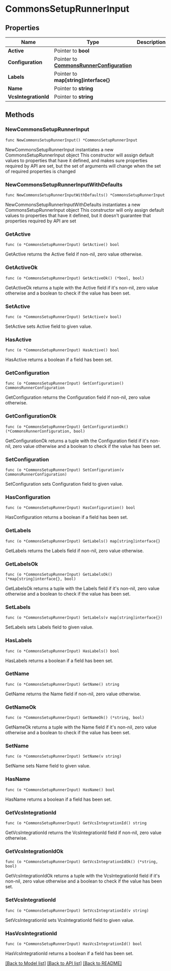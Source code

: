 # CommonsSetupRunnerInput

## Properties

Name | Type | Description | Notes
------------ | ------------- | ------------- | -------------
**Active** | Pointer to **bool** |  | [optional] 
**Configuration** | Pointer to [**CommonsRunnerConfiguration**](CommonsRunnerConfiguration.md) |  | [optional] 
**Labels** | Pointer to **map[string]interface{}** |  | [optional] 
**Name** | Pointer to **string** |  | [optional] 
**VcsIntegrationId** | Pointer to **string** |  | [optional] 

## Methods

### NewCommonsSetupRunnerInput

`func NewCommonsSetupRunnerInput() *CommonsSetupRunnerInput`

NewCommonsSetupRunnerInput instantiates a new CommonsSetupRunnerInput object
This constructor will assign default values to properties that have it defined,
and makes sure properties required by API are set, but the set of arguments
will change when the set of required properties is changed

### NewCommonsSetupRunnerInputWithDefaults

`func NewCommonsSetupRunnerInputWithDefaults() *CommonsSetupRunnerInput`

NewCommonsSetupRunnerInputWithDefaults instantiates a new CommonsSetupRunnerInput object
This constructor will only assign default values to properties that have it defined,
but it doesn't guarantee that properties required by API are set

### GetActive

`func (o *CommonsSetupRunnerInput) GetActive() bool`

GetActive returns the Active field if non-nil, zero value otherwise.

### GetActiveOk

`func (o *CommonsSetupRunnerInput) GetActiveOk() (*bool, bool)`

GetActiveOk returns a tuple with the Active field if it's non-nil, zero value otherwise
and a boolean to check if the value has been set.

### SetActive

`func (o *CommonsSetupRunnerInput) SetActive(v bool)`

SetActive sets Active field to given value.

### HasActive

`func (o *CommonsSetupRunnerInput) HasActive() bool`

HasActive returns a boolean if a field has been set.

### GetConfiguration

`func (o *CommonsSetupRunnerInput) GetConfiguration() CommonsRunnerConfiguration`

GetConfiguration returns the Configuration field if non-nil, zero value otherwise.

### GetConfigurationOk

`func (o *CommonsSetupRunnerInput) GetConfigurationOk() (*CommonsRunnerConfiguration, bool)`

GetConfigurationOk returns a tuple with the Configuration field if it's non-nil, zero value otherwise
and a boolean to check if the value has been set.

### SetConfiguration

`func (o *CommonsSetupRunnerInput) SetConfiguration(v CommonsRunnerConfiguration)`

SetConfiguration sets Configuration field to given value.

### HasConfiguration

`func (o *CommonsSetupRunnerInput) HasConfiguration() bool`

HasConfiguration returns a boolean if a field has been set.

### GetLabels

`func (o *CommonsSetupRunnerInput) GetLabels() map[string]interface{}`

GetLabels returns the Labels field if non-nil, zero value otherwise.

### GetLabelsOk

`func (o *CommonsSetupRunnerInput) GetLabelsOk() (*map[string]interface{}, bool)`

GetLabelsOk returns a tuple with the Labels field if it's non-nil, zero value otherwise
and a boolean to check if the value has been set.

### SetLabels

`func (o *CommonsSetupRunnerInput) SetLabels(v map[string]interface{})`

SetLabels sets Labels field to given value.

### HasLabels

`func (o *CommonsSetupRunnerInput) HasLabels() bool`

HasLabels returns a boolean if a field has been set.

### GetName

`func (o *CommonsSetupRunnerInput) GetName() string`

GetName returns the Name field if non-nil, zero value otherwise.

### GetNameOk

`func (o *CommonsSetupRunnerInput) GetNameOk() (*string, bool)`

GetNameOk returns a tuple with the Name field if it's non-nil, zero value otherwise
and a boolean to check if the value has been set.

### SetName

`func (o *CommonsSetupRunnerInput) SetName(v string)`

SetName sets Name field to given value.

### HasName

`func (o *CommonsSetupRunnerInput) HasName() bool`

HasName returns a boolean if a field has been set.

### GetVcsIntegrationId

`func (o *CommonsSetupRunnerInput) GetVcsIntegrationId() string`

GetVcsIntegrationId returns the VcsIntegrationId field if non-nil, zero value otherwise.

### GetVcsIntegrationIdOk

`func (o *CommonsSetupRunnerInput) GetVcsIntegrationIdOk() (*string, bool)`

GetVcsIntegrationIdOk returns a tuple with the VcsIntegrationId field if it's non-nil, zero value otherwise
and a boolean to check if the value has been set.

### SetVcsIntegrationId

`func (o *CommonsSetupRunnerInput) SetVcsIntegrationId(v string)`

SetVcsIntegrationId sets VcsIntegrationId field to given value.

### HasVcsIntegrationId

`func (o *CommonsSetupRunnerInput) HasVcsIntegrationId() bool`

HasVcsIntegrationId returns a boolean if a field has been set.


[[Back to Model list]](../README.md#documentation-for-models) [[Back to API list]](../README.md#documentation-for-api-endpoints) [[Back to README]](../README.md)


